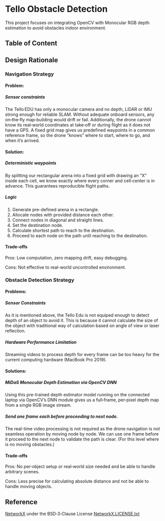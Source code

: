 # Tello Obstacle Detection

This project focuses on integrating OpenCV with Monocular RGB depth estimation to avoid obstacles indoor environment.

## Table of Content

## Design Rationale

### Navigation Strategy
#### Problem:
##### Sensor constraints
The Tello EDU has only a monocular camera and no depth, LiDAR or IMU strong enough for reliable SLAM. Without adequate onboard sensors, any on‑the‑fly map‑building would drift or fail. Additionally, the drone cannot know its real‑world coordinates at take‑off or during flight as it does not have a GPS. A fixed grid map gives us predefined waypoints in a common reference frame, so the drone “knows” where to start, where to go, and when it’s arrived.

#### Solution:
##### Deterministic waypoints
By splitting our rectangular arena into a fixed grid with drawing an “X” inside each cell, we know exactly where every corner and cell‑center is in advance. This guarantees reproducible flight paths.

##### Logic
1. Generate pre-defined arena in a rectangle.
2. Allocate nodes with provided distance each other.
3. Connect nodes in diagonal and straight lines.
4. Set the destination node.
5. Calculate shortest path to reach to the destination.
6. Proceed to each node on the path until reaching to the destination.

#### Trade‑offs

Pros: Low computation, zero mapping drift, easy debugging.

Cons: Not effective to real-world uncontrolled environment.

### Obstacle Detection Strategy
#### Problems:
##### Sensor Constraints
As it is mentioned above, the Tello Edu is not equiped enough to detect depth of an object to avoid it. This is because it cannot calculate the size of the object with traditional way of calculation based on angle of view or laser reflection.

##### Hardware Performance Limitation
Streaming videos to process depth for every frame can be too heavy for the current computing hardware (MacBook Pro 2019).

#### Solutions:
##### MiDaS Monocular Depth Estimation via OpenCV DNN
Using this pre-trained depth estimator model running on the connected laptop via OpenCV’s DNN module gives us a full‑frame, per‑pixel depth map from a single RGB image stream.

##### Send one frame each before proceeding to next node.
The real-time video processing is not required as the drone navigation is not seamless operation by moving node by node. We can use one frame before it proceed to the next node to validate the path is clear. (For this level where is no moving obstacles.)

#### Trade-offs
Pros: No per‑object setup or real‑world size needed and be able to handle arbitrary scenes.

Cons: Less precise for calculating absolute distance and not be able to handle moving objects.

## Reference

[NetworkX](https://networkx.org/) under the BSD‑3‑Clause License [NetworkX.LICENSE.txt](NetworkX.LICENSE.txt)
